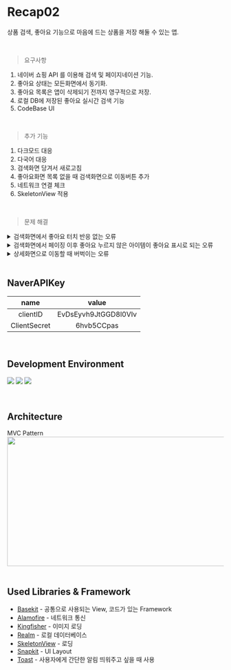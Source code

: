 Recap02
==========
상품 검색, 좋아요 기능으로 마음에 드는 상품을 저장 해둘 수 있는 앱. 

<br>

> 요구사항
1. 네이버 쇼핑 API 를 이용해 검색 및 페이지네이션 기능.
2. 좋아요 상태는 모든화면에서 동기화.
3. 좋아요 목록은 앱이 삭제되기 전까지 영구적으로 저장.
4. 로컬 DB에 저장된 좋아요 실시간 검색 기능
5. CodeBase UI

<br>

> 추가 기능
1. 다크모드 대응
2. 다국어 대응
3. 검색화면 당겨서 새로고침   
4. 좋아요화면 목록 없을 때 검색화면으로 이동버튼 추가
5. 네트워크 연결 체크
6. SkeletonView 적용

<br>

> 문제 해결
<details>
<summary>검색화면에서 좋아요 터치 반응 없는 오류</summary>
<div markdown="1">
- mainView 에 TabGesture 를 이용해 키보드가 올라와있을 때 키보드를 내려주는 기능을 구현이 되어 있는 상태였다.<br> 
  하트버튼의 터치를 mainView 의 TabGesture 가 가로채서 didSelectItemAt 가 호출 되지 않고 있었다.<br>
  Cell 에 TabGesture 를 추가해주고 다시 didSelectItemAt 이 호출 되는 것을 확인했다.
</div>
</details>

<details>
<summary>검색화면에서 페이징 이후 좋아요 누르지 않은 아이템이 좋아요 표시로 되는 오류</summary>
<div markdown="1">
- 네이버 API 페이징 오류 start 를 페이지로 생각하고 +1씩 증가시켜서 중복된 데이터가 노출되고 있었다.<br>
  30개씩 불러오게 해서 페이징시 31, 61 .. 이런식으로 증가시키도록 수정 후 중복된 데이터가 없는 것을 확인했다. 
</div>
</details>

<details>
<summary>상세화면으로 이동할 때 버벅이는 오류</summary>
<div markdown="1">
- viewDidLoad()를 작성했는지 체크했는데 이미 작성되어있었다.<br>
  그 이후 DetailProductView 에 BackgroundColor 가 지정되지 않은 걸 보고 BackgroundColor 값을 지정해주자 잘동작하는 것을 확인했다.
</div>
</details>

<br>

NaverAPIKey
----------
name | value
:---------:|:----------:|
 clientID | EvDsEyvh9JtGGD8l0VIv
 ClientSecret | 6hvb5CCpas 

<br>

Development Environment
----------
<p align="left">
<img src ="https://img.shields.io/badge/Swift-5.8.1-F05138?style=for-the-plastic&logo=swift&logoColor=white">
<img src ="https://img.shields.io/badge/Xcode-14.3.1-147EFB?style=for-the-plastic&logo=Xcode&logoColor=white">
<img src ="https://img.shields.io/badge/iOS-13.0-orange?style=for-the-plastic&logo=apple&logoColor=white">
</p>

<br>
  
Architecture
----------
MVC Pattern
<br>
<img src="https://github.com/J-comet/Recap02/assets/67407666/6eb16d96-41e6-43c6-866a-72acf1be67e8.png" width="700" height="300"/>
<br><br>

Used Libraries & Framework
----------
- [Basekit][0] - 공통으로 사용되는 View, 코드가 있는 Framework 
- [Alamofire][1] - 네트워크 통신
- [Kingfisher][2] - 이미지 로딩
- [Realm][3] - 로컬 데이터베이스
- [SkeletonView][4] - 로딩
- [Snapkit][5] - UI Layout 
- [Toast][6] - 사용자에게 간단한 알림 띄워주고 싶을 때 사용

[0]: https://github.com/J-comet/BaseKit
[1]: https://github.com/Alamofire/Alamofire
[2]: https://github.com/onevcat/Kingfisher
[3]: https://realm.io/
[4]: https://github.com/Juanpe/SkeletonView
[5]: https://github.com/SnapKit/SnapKit
[6]: https://github.com/scalessec/Toast-Swift
